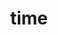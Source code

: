 ---
category: 4-letters
denotation: null
name: time
reference_link: https://www.etymonline.com/word/time
root_language: null
root_name: null
title: time
type: free
word_sums:
- respelling: time
  sum: 'Time + '
---